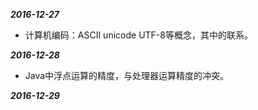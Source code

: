 ***2016-12-27***
  * 计算机编码：ASCII unicode UTF-8等概念，其中的联系。

***2016-12-28***
  * Java中浮点运算的精度，与处理器运算精度的冲突。

***2016-12-29***
